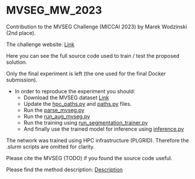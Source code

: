 # MVSEG_MW_2023
Contribution to the MVSEG Challenge (MICCAI 2023) by Marek Wodzinski (2nd place).

The challenge website: [Link](https://www.synapse.org/#!Synapse:syn51186045/wiki/)

Here you can see the full source code used to train / test the proposed solution.

Only the final experiment is left (the one used for the final Docker submission).

* In order to reproduce the experiment you should:
    * Download the MVSEG dataset [Link](https://www.synapse.org/#!Synapse:syn51186045/wiki/622044)
    * Update the [hpc_paths.py](./src/paths/hpc_paths.py) and [paths.py](./src/paths/paths.py) files.
    * Run the [parse_mvseg.py](./src/parsers/parse_mvseg.py)
    * Run the [run_aug_mvseg.py](./src/parsers/run_aug_mvseg.py)
    * Run the training using [run_segmentation_trainer.py](./src/runners/run_segmentation_trainer.py)
    * And finally use the trained model for inference using [inference.py](./src/inference/inference_mvseg.py)

The network was trained using HPC infrastructure (PLGRID). Therefore the .slurm scripts are omitted for clarity.

Please cite the MVSEG (TODO) if you found the source code useful.

Please find the method description: [Description](https://www.synapse.org/#!Synapse:syn52136026/wiki/623038)
